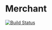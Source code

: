 # Merchant
[![Build Status](https://travis-ci.org/kuceraf/merchant.svg?branch=master)](https://travis-ci.org/kuceraf/merchant)